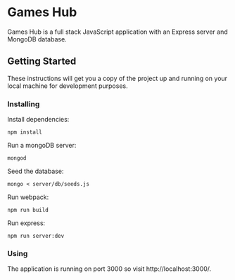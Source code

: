 # Games Hub

Games Hub is a full stack JavaScript application with an Express server and MongoDB database.

## Getting Started

These instructions will get you a copy of the project up and running on your local machine for development purposes.

### Installing

Install dependencies:

```
npm install
```

Run a mongoDB server:

```
mongod
```

Seed the database:

```
mongo < server/db/seeds.js
```

Run webpack:

```
npm run build
```

Run express:

```
npm run server:dev
```

### Using

The application is running on port 3000 so visit http://localhost:3000/.

